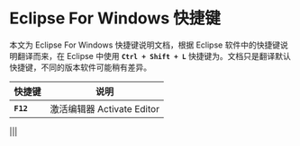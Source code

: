 # Eclipse For Windows 快捷键

本文为 Eclipse For Windows 快捷键说明文档，根据 Eclipse 软件中的快捷键说明翻译而来，在 Eclipse 中使用 **`Ctrl + Shift + L`** 快捷键为。文档只是翻译默认快捷键，不同的版本软件可能稍有差异。

| 快捷键 | 说明 |
| --- | --- |
| **`F12`** | 激活编辑器 Activate Editor |

|||
